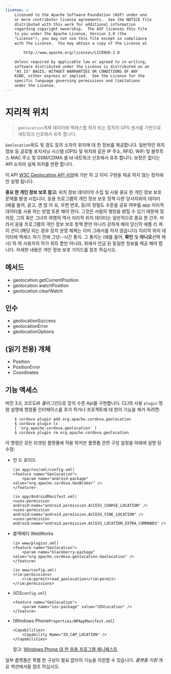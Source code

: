 ```yaml
---
license: >
    Licensed to the Apache Software Foundation (ASF) under one
    or more contributor license agreements.  See the NOTICE file
    distributed with this work for additional information
    regarding copyright ownership.  The ASF licenses this file
    to you under the Apache License, Version 2.0 (the
    "License"); you may not use this file except in compliance
    with the License.  You may obtain a copy of the License at

        http://www.apache.org/licenses/LICENSE-2.0

    Unless required by applicable law or agreed to in writing,
    software distributed under the License is distributed on an
    "AS IS" BASIS, WITHOUT WARRANTIES OR CONDITIONS OF ANY
    KIND, either express or implied.  See the License for the
    specific language governing permissions and limitations
    under the License.
---
```


# 지리적 위치

> `geolocation`개체 데이터에 액세스할 위치 또는 장치의 GPS 센서를 기반으로 네트워크 신호에서 유추 합니다.

`Geolocation`위도 및 경도 등의 소자의 위치에 대 한 정보를 제공합니다. 일반적인 위치 정보 등 글로벌 포지셔닝 시스템 (GPS) 및 위치와 같은 IP 주소, RFID, WiFi 및 블루투스 MAC 주소 및 GSM/CDMA 셀 Id 네트워크 신호에서 유추 합니다. 보장은 없다는 API 소자의 실제 위치를 반환 합니다.

이 API [W3C Geolocation API 사양][1]에 기반 하 고 이미 구현을 제공 하지 않는 장치에만 실행 됩니다.

 [1]: http://dev.w3.org/geo/api/spec-source.html

**중요 한 개인 정보 보호 참고:** 위치 정보 데이터의 수집 및 사용 중요 한 개인 정보 보호 문제를 발생 시킵니다. 응용 프로그램의 개인 정보 보호 정책 다른 당사자와의 데이터 (예를 들어, 굵고, 괜 찮 아 요, 우편 번호, 등)의 정밀도 수준을 공유 여부를 app 지리적 데이터를 사용 하는 방법 토론 해야 한다. 그것은 사람의 행방을 밝힐 수 있기 때문에 및 저장, 그의 혹은 그녀의 여행의 역사 지리적 위치 데이터는 일반적으로 중요 한 간주. 따라서 응용 프로그램의 개인 정보 보호 정책 뿐만 아니라 강하게 해야 당신의 애플 리 케이 션이 (해당 되는 경우 장치 운영 체제는 이미 그래서를 하지 않습니다) 지리적 위치 데이터에 액세스 하기 전에 그냥--시간 통지. 그 통지는 (예를 들어, **확인** 및 **아니오**선택 제시) 하 여 사용자의 허가 취득 뿐만 아니라, 위에서 언급 된 동일한 정보를 제공 해야 합니다. 자세한 내용은 개인 정보 보호 가이드를 참조 하십시오.

## 메서드

*   geolocation.getCurrentPosition
*   geolocation.watchPosition
*   geolocation.clearWatch

## 인수

*   geolocationSuccess
*   geolocationError
*   geolocationOptions

## (읽기 전용) 개체

*   Position
*   PositionError
*   Coordinates

## 기능 액세스

버전 3.0, 코르도바 *플러그인*으로 장치 수준 Api를 구현합니다. CLI의 사용 `plugin` 명령 설명에 명령줄 인터페이스를 추가 하거나 프로젝트에 대 한이 기능을 제거 하려면:

        $ cordova plugin add org.apache.cordova.geolocation
        $ cordova plugin ls
        [ 'org.apache.cordova.geolocation' ]
        $ cordova plugin rm org.apache.cordova.geolocation
    

이 명령은 모든 타겟된 플랫폼에 적용 하지만 플랫폼 관련 구성 설정을 아래에 설명 된 수정:

*   안 드 로이드
    
        (in app/res/xml/config.xml)
        <feature name="Geolocation">
            <param name="android-package" value="org.apache.cordova.GeoBroker" />
        </feature>
        
        (in app/AndroidManifest.xml)
        <uses-permission android:name="android.permission.ACCESS_COARSE_LOCATION" />
        <uses-permission android:name="android.permission.ACCESS_FINE_LOCATION" />
        <uses-permission android:name="android.permission.ACCESS_LOCATION_EXTRA_COMMANDS" />
        

*   블랙베리 WebWorks
    
        (in www/plugins.xml)
        <feature name="Geolocation">
            <param name="blackberry-package" value="org.apache.cordova.geolocation.Geolocation" />
        </feature>
        
        (in www/config.xml)
        <rim:permissions>
            <rim:permit>read_geolocation</rim:permit>
        </rim:permissions>
        

*   (iOS`config.xml`)
    
        <feature name="Geolocation">
            <param name="ios-package" value="CDVLocation" />
        </feature>
        

*   (Windows Phone`Properties/WPAppManifest.xml`)
    
        <Capabilities>
            <Capability Name="ID_CAP_LOCATION" />
        </Capabilities>
        
    
    참고: [Windows Phone 대 한 응용 프로그램 매니페스트][2]

 [2]: http://msdn.microsoft.com/en-us/library/ff769509%28v=vs.92%29.aspx

일부 플랫폼은 특별 한 구성이 필요 없이이 기능을 지원할 수 있습니다. *플랫폼 지원* 개요 섹션에서을 참조 하십시오.